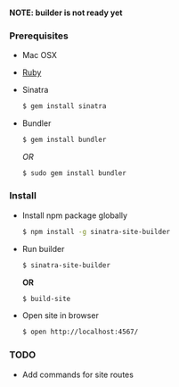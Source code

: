 #### NOTE: builder is not ready yet

### Prerequisites

- Mac OSX
- [Ruby](https://www.ruby-lang.org/en/documentation/installation/)
- Sinatra
  ```sh
  $ gem install sinatra
  ```

- Bundler
  ```sh
  $ gem install bundler
  ```

  *OR*

  ```sh
  $ sudo gem install bundler
  ```

### Install

- Install npm package globally
  ```sh
  $ npm install -g sinatra-site-builder
  ```

- Run builder
  ```sh
  $ sinatra-site-builder
  ```

  **OR**

  ```sh
  $ build-site
  ```

- Open site in browser
  ```sh
  $ open http://localhost:4567/
  ```

### TODO

- Add commands for site routes
